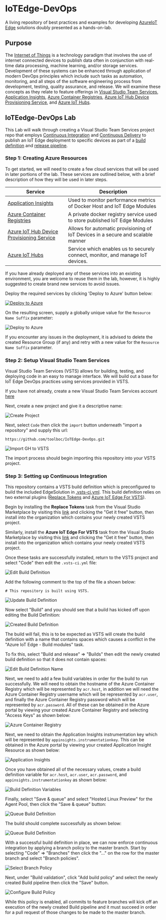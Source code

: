 # IoTEdge-DevOps

A living repository of best practices and examples for developing [AzureIoT Edge](https://docs.microsoft.com/en-us/azure/iot-edge/) solutions doubly presented as a hands-on-lab.

## Purpose

The [Internet of Things](https://en.wikipedia.org/wiki/Internet_of_things) is a technology paradigm that involves the use of internet connected devices to publish data often in conjunction with real-time data processing, machine learning, and/or storage services.  Development of these systems can be enhanced through application of modern DevOps principles which include such tasks as automation, monitoring, and all steps of the software engineering process from development, testing, quality assurance, and release.  We will examine these concepts as they relate to feature offerings in [Visual Studio Team Services](https://visualstudio.microsoft.com/team-services/), [Application Insights](https://azure.microsoft.com/en-us/services/application-insights/), [Azure Container Registries](https://azure.microsoft.com/en-us/services/container-registry/), [Azure IoT Hub Device Provisioning Service](https://docs.microsoft.com/en-us/azure/iot-dps/), and [Azure IoT Hubs](https://azure.microsoft.com/en-us/services/iot-hub/).

## IoTEedge-DevOps Lab

This Lab will walk through creating a Visual Studio Team Services project repo that employs [Continuous Integration](https://docs.microsoft.com/en-us/azure/devops/what-is-continuous-integration) and [Continuous Delivery](https://docs.microsoft.com/en-us/azure/devops/what-is-continuous-delivery) to publish an IoT Edge deployment to specific devices as part of a [build definition](https://docs.microsoft.com/en-us/cli/vsts/build/definition) and [release pipeline](https://docs.microsoft.com/en-us/vsts/pipelines/release/). 

### Step 1: Creating Azure Resources

To get started, we will need to create a few cloud services that will be used in later portions of the lab.  These services are outlined below, with a brief description of how they will be used in later steps.  

| Service | Description |
| -------------- | ------------|
| [Application Insights](https://azure.microsoft.com/en-us/services/application-insights/) | Used to monitor performance metrics of Docker Host and IoT Edge Modules |
| [Azure Container Registries](https://azure.microsoft.com/en-us/services/container-registry/) | A private docker registry service used to store published IoT Edge Modules |
| [Azure IoT Hub Device Provisioning Service](https://docs.microsoft.com/en-us/azure/iot-dps/) | Allows for automatic provisioning of IoT Devices in a secure and scalable manner |
| [Azure IoT Hubs](https://azure.microsoft.com/en-us/services/iot-hub/) | Service which enables us to securely connect, monitor, and manage IoT devices. 

If you have already deployed any of these services into an existing environment, you are welcome to reuse them in the lab, however, it is highly suggested to create brand new services to avoid issues.  

Deploy the required services by clicking 'Deploy to Azure' button below:

[![Deploy to Azure](http://azuredeploy.net/deploybutton.png)](https://azuredeploy.net/)

On the resulting screen, supply a globally unique value for the `Resource Name Suffix` parameter:

![Deploy to Azure](./content/DeployToAzure.PNG)

If you encounter any issues in the deployment, it is advised to delete the created Resource Group (if any) and retry with a new value for the `Resource Name Suffix` parameter.

### Step 2: Setup Visual Studio Team Services

Visual Studio Team Services (VSTS) allows for building, testing, and deploying code in an easy to manage interface.  We will build out a base for IoT Edge DevOps practices using services provided in VSTS.

If you have not already, create a new Visual Studio Team Services account [here](https://go.microsoft.com/fwlink/?LinkId=307137&clcid=0x409&wt.mc_id=o~msft~vscom~product-vsts-hero~464&campaign=o~msft~vscom~product-vsts-hero~464)

Next, create a new project and give it a descriptive name:

![Create Project](./content/CreateProjectVSTS.PNG)

Next, select `Code` then click the `import` button underneath "import a repository" and supply this url:

    https://github.com/toolboc/IoTEdge-DevOps.git

![Import GH to VSTS](./content/ImportGHtoVSTS.PNG)

The import process should begin importing this repository into your VSTS project. 

### Step 3: Setting up Continuous Integration

This repository contains a VSTS build definition which is preconfigured to build the included EdgeSolution in [.vsts-ci.yml](/.vsts-ci.yml).  This build definition relies on two external plugins ([Replace Tokens](https://marketplace.visualstudio.com/items?itemName=qetza.replacetokens) and [Azure IoT Edge For VSTS](https://marketplace.visualstudio.com/items?itemName=vsc-iot.iot-edge-build-deploy)).  

Begin by installing the **Replace Tokens** task from the Visual Studio Marketplace by visiting this [link](https://marketplace.visualstudio.com/items?itemName=qetza.replacetoken) and clicking the "Get it free" button, then install into the organization which contains your newly created VSTS project.

Similarly, install the **Azure IoT Edge For VSTS** task from the Visual Studio Marketplace by visiting this [link](https://marketplace.visualstudio.com/items?itemName=vsc-iot.iot-edge-build-deploy) and clicking the "Get it free" button, then install into the organization which contains your newly created VSTS project.

Once these tasks are successfully installed, return to the VSTS project and select "Code" then edit the `.vsts-ci.yml` file:

![Edit Build Definition](./content/EditBuildDefVSTS.PNG)

Add the following comment to the top of the file a shown below:

    # This repository is built using VSTS.

![Update Build Definition](./content/UpdateBuildDefVSTS.PNG)

Now select "Build" and you should see that a build has kicked off upon editing the Build Definition:

![Created Build Definition](./content/BuildDefCreated.PNG)

The build will fail, this is to be expected as VSTS will create the build definition with a name that contains spaces which causes a conflict in the "Azure IoT Edge - Build modules" task.

To fix this, select "Build and release" => "Builds" then edit the newly created build definition so that it does not contain spaces:

![Edit Build Definition Name](./content/EditBuildName.PNG)

Next, we need to add a few build variables in order for the build to run successfully.  We will need to obtain the hostname of the Azure Container Registry which will be represented by `acr.host`, in addition we will need the Azure Container Registry username which will be represented by `acr.user`, and finally the Azure Container Registry password which will be represented by `acr.password`.  All of these can be obtained in the Azure portal by viewing your created Azure Container Registry and selecting
 "Access Keys" as shown below:

![Azure Container Registry](./content/ACR.PNG)

Next, we need to obtain the Application Insights instrumentation key which will be represented by `appinsights.instrumentationkey`.  This can be obtained in the Azure portal by viewing your created Application Insight Resource as shown below:

![Application Insights](./content/AppInsights.PNG)

Once you have obtained all of the necessary values, create a build definition variable for `acr.host`, `acr.user`, `acr.password`, and `appinsights.instrumentationkey` as shown below:

![Build Definition Variables](./content/BuildDefVars.PNG)

Finally, select "Save & queue" and select "Hosted Linux Preview" for the Agent Pool, then click the "Save & queue" button:

![Queue Build Definition](./content/QueueBuildVSTS.PNG)

The build should complete successfully as shown below:

![Queue Build Definition](./content/BuildSuccessVSTS.PNG)

With a successful build definition in place, we can now enforce continuous integration by applying a branch policy to the master branch.  Start by selecting "Code" => "Branches" then click the "..." on the row for the master branch and select "Branch policies".

![Select Branch Policy](./content/SelectBranchPolicyVSTS.PNG)

Next, under "Build validation", click "Add build policy" and select the newly created Build pipeline then click the "Save" button.

![Configure Build Policy](./content/BuildPolicyVSTS.PNG)

While this policy is enabled, all commits to feature branches will kick off an execution of the newly created Build pipeline and it must succeed in order for a pull request of those changes to be made to the master branch.
